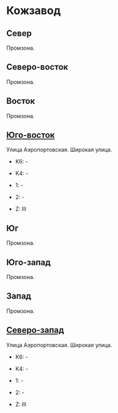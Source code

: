 # Кожзавод 

## Север

Промзона.

## Северо-восток

Промзона.

## Восток

Промзона.

## [Юго-восток](./500040.md)

Улица Аэропортовская.
Широкая улица.

* K6:   -
* K4:   -
* 1:    -
* 2:    -

* Z:    III

## Юг

Промзона.

## Юго-запад

Промзона.

## Запад

Промзона.

## [Северо-запад](./480020.md)

Улица Аэропортовская.
Широкая улица.

* K6:   -
* K4:   -
* 1:    -
* 2:    -

* Z:    III

